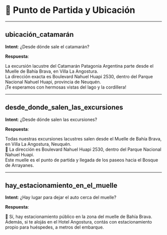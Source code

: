 # 📍 Punto de Partida y Ubicación

---

## ubicación_catamarán

**Intent**: ¿Desde dónde sale el catamarán?

**Respuesta**:

La excursión lacustre del Catamarán Patagonia Argentina parte desde el Muelle de Bahía Brava, en Villa La Angostura.  
La dirección exacta es Boulevard Nahuel Huapi 2530, dentro del Parque Nacional Nahuel Huapi, provincia de Neuquén.  
¡Te esperamos con hermosas vistas del lago y la cordillera!

---

## desde_donde_salen_las_excursiones

**Intent**: ¿Desde dónde salen las excursiones?

**Respuesta**:

Todas nuestras excursiones lacustres salen desde el Muelle de Bahía Brava, en Villa La Angostura, Neuquén.  
📍 La dirección es Boulevard Nahuel Huapi 2530, dentro del Parque Nacional Nahuel Huapi.  
Este muelle es el punto de partida y llegada de los paseos hacia el Bosque de Arrayanes.

---

## hay_estacionamiento_en_el_muelle

**Intent**: ¿Hay lugar para dejar el auto cerca del muelle?

**Respuesta**:

🚗 Sí, hay estacionamiento público en la zona del muelle de Bahía Brava.  
Además, si te alojás en el Hotel Angostura, contás con estacionamiento propio para huéspedes, a metros del embarque.
